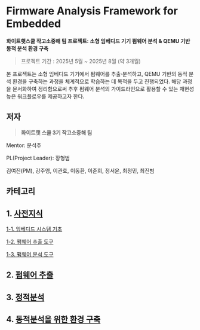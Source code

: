 # Firmware Analysis Framework for Embedded


**화이트햇스쿨 작고소중해 팀 프로젝트: 소형 임베디드 기기 펌웨어 분석 & QEMU 기반 동적 분석 환경 구축**

> 프로젝트 기간 : 2025년 5월 ~ 2025년 8월 (약 3개월)
> 

본 프로젝트는 소형 임베디드 기기에서 펌웨어를 추출·분석하고, QEMU 기반의 동적 분석 환경을 구축하는 과정을 체계적으로 학습하는 데 목적을 두고 진행되었다. 해당 과정을 문서화하여 정리함으로써 추후 펌웨어 분석의 가이드라인으로 활용할 수 있는 재현성 높은 워크플로우를 제공하고자 한다.

## 저자


> **화이트햇 스쿨 3기 작고소중해 팀**
> 

Mentor: 문석주

PL(Project Leader): 장형범

김여진(PM), 강주영, 이관호, 이동환, 이준희, 정서윤, 최정민, 최진범

## 카테고리


## 1. [사전지식](1%20사전지식)
[1-1. 임베디드 시스템 기초](1%20사전지식/1%20임베디드%20시스템%20기초/README.md)

[1-2. 펌웨어 추출 도구](1%20사전지식/2%20펌웨어%20추출%20도구/README.md)

[1-3. 펌웨어 분석 도구](1%20사전지식/3%20펌웨어%20분석%20도구/README.md)


## 2. [펌웨어 추출](2%20펌웨어%20추출/README.md)


## 3. [정적분석](3%20정적분석/README.md)


## 4. [동적분석을 위한 환경 구축](4%20동적분석을%20위한%20환경구축)


